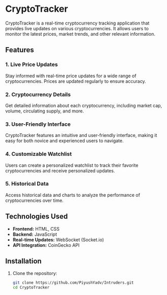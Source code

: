 # CryptoTracker

CryptoTracker is a real-time cryptocurrency tracking application that provides live updates on various cryptocurrencies. It allows users to monitor the latest prices, market trends, and other relevant information.

## Features

### 1. Live Price Updates

Stay informed with real-time price updates for a wide range of cryptocurrencies. Prices are updated regularly to ensure accuracy.

### 2. Cryptocurrency Details

Get detailed information about each cryptocurrency, including market cap, volume, circulating supply, and more.

### 3. User-Friendly Interface

CryptoTracker features an intuitive and user-friendly interface, making it easy for both novice and experienced users to navigate.

### 4. Customizable Watchlist

Users can create a personalized watchlist to track their favorite cryptocurrencies and receive personalized updates.

### 5. Historical Data

Access historical data and charts to analyze the performance of cryptocurrencies over time.

## Technologies Used

- **Frontend:** HTML, CSS
- **Backend:** JavaScript
- **Real-time Updates:** WebSocket (Socket.io)
- **API Integration:** CoinGecko API

## Installation

1. Clone the repository:

   ```bash
   git clone https://github.com/PiyushYadv/Intruders.git
   cd CryptoTracker
